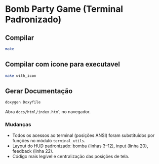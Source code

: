 
# Bomb Party Game (Terminal Padronizado)

## Compilar
```bash
make
```
## Compilar com icone para executavel
```bash
make with_icon
```

## Gerar Documentação
```bash
doxygen Doxyfile
```

Abra `docs/html/index.html` no navegador.

### Mudanças
- Todos os acessos ao terminal (posições ANSI) foram substituídos por funções no módulo `terminal_utils`.
- Layout do HUD padronizado: bomba (linhas 3–12), input (linha 20), feedback (linha 22).
- Código mais legível e centralização das posições de tela.
